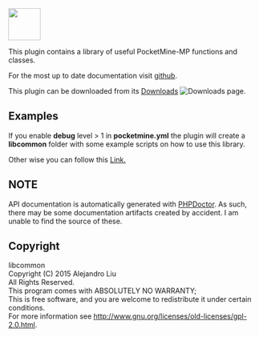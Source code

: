 <img src="https://raw.githubusercontent.com/alejandroliu/pocketmine-plugins/master/Media/common.png" style="width:64px;height:64px" width="64" height="64"/>

This plugin contains a library of useful PocketMine-MP functions
and classes.

For the most up to date documentation visit
[github](https://github.com/alejandroliu/pocketmine-plugins/tree/master/libcommon).

This plugin can be downloaded from its
[Downloads](https://github.com/alejandroliu/pocketmine-plugins/tree/master/libcommon/downloads.md)
<img src="https://raw.githubusercontent.com/alejandroliu/bad-plugins/master/Media/download-icon.png" alt="Downloads"/>
page.

## Examples

If you enable **debug** level > 1 in **pocketmine.yml** the plugin will create
a **libcommon** folder with some example scripts on how to use this library.

Other wise you can follow this
<a href="https://github.com/alejandroliu/pocketmine-plugins/tree/master/libcommon/resources/examples" target="_new" title="_examples_" >
Link.
</a>

## NOTE

API documentation is automatically generated with
[PHPDoctor](http://peej.github.com/phpdoctor).
As such, there may be some documentation artifacts created by accident.
I am unable to find the source of these.


## Copyright

libcommon<br/>
Copyright (C) 2015 Alejandro Liu<br/>
All Rights Reserved.<br/>
This program comes with ABSOLUTELY NO WARRANTY;<br/>
This is free software, and you are welcome to redistribute it
under certain conditions.<br/>
For more information see
<http://www.gnu.org/licenses/old-licenses/gpl-2.0.html>.
